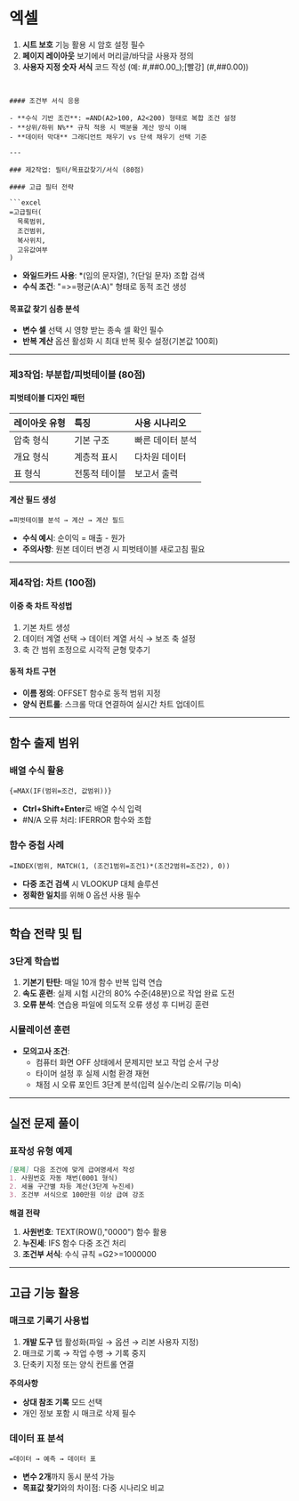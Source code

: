 # 엑셀
1. **시트 보호** 기능 활용 시 암호 설정 필수
2. **페이지 레이아웃** 보기에서 머리글/바닥글 사용자 정의
3. **사용자 지정 숫자 서식** 코드 작성 (예: #,##0.00_);[빨강] (#,##0.00))
```


#### 조건부 서식 응용

- **수식 기반 조건**: =AND(A2>100, A2<200) 형태로 복합 조건 설정
- **상위/하위 N%** 규칙 적용 시 백분율 계산 방식 이해
- **데이터 막대** 그래디언트 채우기 vs 단색 채우기 선택 기준

---

### 제2작업: 필터/목표값찾기/서식 (80점)

#### 고급 필터 전략

```excel
=고급필터(
  목록범위, 
  조건범위, 
  복사위치, 
  고유값여부
)
```

- **와일드카드 사용**: *(임의 문자열), ?(단일 문자) 조합 검색
- **수식 조건**: "=>=평균(A:A)" 형태로 동적 조건 생성


#### 목표값 찾기 심층 분석

- **변수 셀** 선택 시 영향 받는 종속 셀 확인 필수
- **반복 계산** 옵션 활성화 시 최대 반복 횟수 설정(기본값 100회)

---

### 제3작업: 부분합/피벗테이블 (80점)

#### 피벗테이블 디자인 패턴

| 레이아웃 유형 | 특징 | 사용 시나리오 |
| :-- | :-- | :-- |
| 압축 형식 | 기본 구조 | 빠른 데이터 분석 |
| 개요 형식 | 계층적 표시 | 다차원 데이터 |
| 표 형식 | 전통적 테이블 | 보고서 출력 |

#### 계산 필드 생성

```excel
=피벗테이블 분석 → 계산 → 계산 필드
```

- **수식 예시**: 순이익 = 매출 - 원가
- **주의사항**: 원본 데이터 변경 시 피벗테이블 새로고침 필요

---

### 제4작업: 차트 (100점)

#### 이중 축 차트 작성법

1. 기본 차트 생성
2. 데이터 계열 선택 → 데이터 계열 서식 → 보조 축 설정
3. 축 간 범위 조정으로 시각적 균형 맞추기

#### 동적 차트 구현

- **이름 정의**: OFFSET 함수로 동적 범위 지정
- **양식 컨트롤**: 스크롤 막대 연결하여 실시간 차트 업데이트

---

## 함수 출제 범위

### 배열 수식 활용

```excel
{=MAX(IF(범위=조건, 값범위))}
```

- **Ctrl+Shift+Enter**로 배열 수식 입력
- \#N/A 오류 처리: IFERROR 함수와 조합


### 함수 중첩 사례

```excel
=INDEX(범위, MATCH(1, (조건1범위=조건1)*(조건2범위=조건2), 0))
```

- **다중 조건 검색** 시 VLOOKUP 대체 솔루션
- **정확한 일치**를 위해 0 옵션 사용 필수

---

## 학습 전략 및 팁

### 3단계 학습법

1. **기본기 탄탄**: 매일 10개 함수 반복 입력 연습
2. **속도 훈련**: 실제 시험 시간의 80% 수준(48분)으로 작업 완료 도전
3. **오류 분석**: 연습용 파일에 의도적 오류 생성 후 디버깅 훈련

### 시뮬레이션 훈련

- **모의고사 조건**:
    - 컴퓨터 화면 OFF 상태에서 문제지만 보고 작업 순서 구상
    - 타이머 설정 후 실제 시험 환경 재현
    - 채점 시 오류 포인트 3단계 분석(입력 실수/논리 오류/기능 미숙)

---

## 실전 문제 풀이

### 표작성 유형 예제

```markdown
[문제] 다음 조건에 맞게 급여명세서 작성
1. 사원번호 자동 채번(0001 형식)
2. 세율 구간별 차등 계산(3단계 누진세)
3. 조건부 서식으로 100만원 이상 급여 강조
```

**해결 전략**

1. **사원번호**: TEXT(ROW(),"0000") 함수 활용
2. **누진세**: IFS 함수 다중 조건 처리
3. **조건부 서식**: 수식 규칙 =G2>=1000000

---

## 고급 기능 활용

### 매크로 기록기 사용법

1. **개발 도구** 탭 활성화(파일 → 옵션 → 리본 사용자 지정)
2. 매크로 기록 → 작업 수행 → 기록 중지
3. 단축키 지정 또는 양식 컨트롤 연결

**주의사항**

- **상대 참조 기록** 모드 선택
- 개인 정보 포함 시 매크로 삭제 필수


### 데이터 표 분석

```excel
=데이터 → 예측 → 데이터 표
```

- **변수 2개**까지 동시 분석 가능
- **목표값 찾기**와의 차이점: 다중 시나리오 비교
